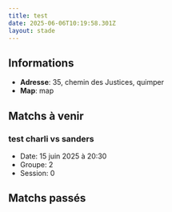 ```yaml
---
title: test
date: 2025-06-06T10:19:58.301Z
layout: stade
---
```




## Informations
- **Adresse**: 35, chemin des Justices, quimper
- **Map**: map
## Matchs à venir

### test charli vs sanders
- Date: 15 juin 2025 à 20:30
- Groupe: 2
- Session: 0


## Matchs passés

